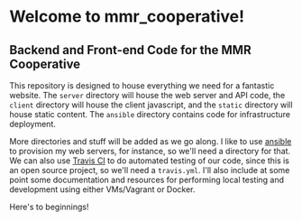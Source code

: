 # Welcome to mmr_cooperative!

## Backend and Front-end Code for the MMR Cooperative

This repository is designed to house everything we need for
a fantastic website. The `server` directory will house the web server 
and API code, the `client` directory will house the client javascript, 
and the `static` directory will house static content. The `ansible`
directory contains code for infrastructure deployment.

More directories and stuff will be added as we go along. I like
to use [ansible](http://www.ansible.com) to provision my web
servers, for instance, so we'll need a directory for that. We
can also use [Travis CI](https://travis-ci.org) to do automated
testing of our code, since this is an open source project, so
we'll need a `travis.yml`. I'll also include at some point some
documentation and resources for performing local testing and
development using either VMs/Vagrant or Docker.

Here's to beginnings!

